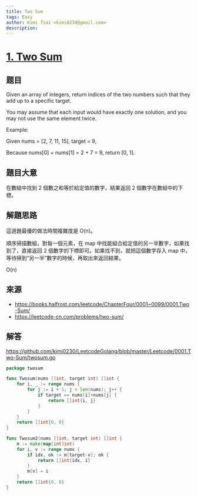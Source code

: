 ```yaml
---
title: Two Sum
tags: Easy
author: Kimi Tsai <kimi0230@gmail.com>
description:
---
```

# [1. Two Sum](https://leetcode.com/problems/two-sum/)
## 题目
Given an array of integers, return indices of the two numbers such that they add up to a specific target.

You may assume that each input would have exactly one solution, and you may not use the same element twice.

Example:

Given nums = [2, 7, 11, 15], target = 9,

Because nums[0] + nums[1] = 2 + 7 = 9,
return [0, 1].

## 題目大意

在數組中找到 2 個數之和等於給定值的數字，結果返回 2 個數字在數組中的下標。

## 解題思路

這道題最優的做法時間複雜度是 O(n)。

順序掃描數組，對每一個元素，在 map 中找能組合給定值的另一半數字，如果找到了，直接返回 2 個數字的下標即可。如果找不到，就把這個數字存入 map 中，等待掃到“另一半”數字的時候，再取出來返回結果。

O(n)

## 來源
* https://books.halfrost.com/leetcode/ChapterFour/0001~0099/0001.Two-Sum/
* https://leetcode-cn.com/problems/two-sum/

## 解答
https://github.com/kimi0230/LeetcodeGolang/blob/master/Leetcode/0001.Two-Sum/twosum.go

```go
package twosum

func Twosum(nums []int, target int) []int {
	for i, _ := range nums {
		for j := i + 1; j < len(nums); j++ {
			if target == nums[i]+nums[j] {
				return []int{i, j}
			}
		}
	}
	return []int{0, 0}
}

func Twosum2(nums []int, target int) []int {
	m := make(map[int]int)
	for i, v := range nums {
		if idx, ok := m[target-v]; ok {
			return []int{idx, i}
		}
		m[v] = i
	}
	return []int{0, 0}
}
```